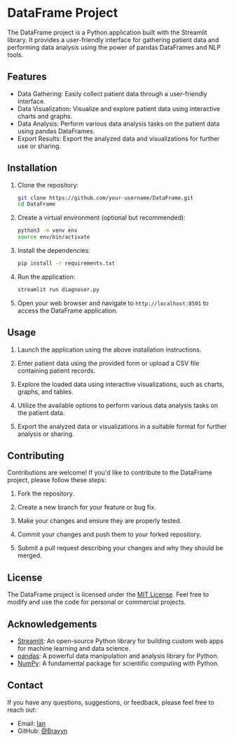 # DataFrame Project

The DataFrame project is a Python application built with the Streamlit library. It provides a user-friendly interface for gathering patient data and performing data analysis using the power of pandas DataFrames and NLP tools.

## Features

- Data Gathering: Easily collect patient data through a user-friendly interface.
- Data Visualization: Visualize and explore patient data using interactive charts and graphs.
- Data Analysis: Perform various data analysis tasks on the patient data using pandas DataFrames.
- Export Results: Export the analyzed data and visualizations for further use or sharing.

## Installation

1. Clone the repository:

   ```bash
   git clone https://github.com/your-username/DataFrame.git
   cd DataFrame
   ```

2. Create a virtual environment (optional but recommended):

   ```bash
   python3 -m venv env
   source env/bin/activate
   ```

3. Install the dependencies:

   ```bash
   pip install -r requirements.txt
   ```

4. Run the application:

   ```bash
   streamlit run diagnoser.py
   ```

5. Open your web browser and navigate to `http://localhost:8501` to access the DataFrame application.

## Usage

1. Launch the application using the above installation instructions.

2. Enter patient data using the provided form or upload a CSV file containing patient records.

3. Explore the loaded data using interactive visualizations, such as charts, graphs, and tables.

4. Utilize the available options to perform various data analysis tasks on the patient data.

5. Export the analyzed data or visualizations in a suitable format for further analysis or sharing.

## Contributing

Contributions are welcome! If you'd like to contribute to the DataFrame project, please follow these steps:

1. Fork the repository.

2. Create a new branch for your feature or bug fix.

3. Make your changes and ensure they are properly tested.

4. Commit your changes and push them to your forked repository.

5. Submit a pull request describing your changes and why they should be merged.

## License

The DataFrame project is licensed under the [MIT License](LICENSE). Feel free to modify and use the code for personal or commercial projects.

## Acknowledgements

- [Streamlit](https://streamlit.io): An open-source Python library for building custom web apps for machine learning and data science.
- [pandas](https://pandas.pydata.org): A powerful data manipulation and analysis library for Python.
- [NumPy](https://numpy.org): A fundamental package for scientific computing with Python.

## Contact

If you have any questions, suggestions, or feedback, please feel free to reach out:

- Email: [Ian](mailto:ianbravynsa@gmail.com)
- GitHub: [@Bravyn](https://github.com/Bravyn)
